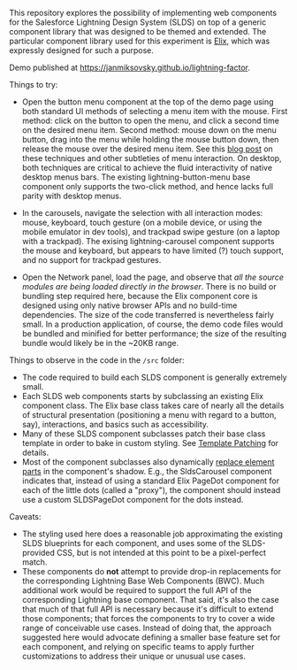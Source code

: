 This repository explores the possibility of implementing web components for the Salesforce Lightning Design System (SLDS) on top of a generic component library that was designed to be themed and extended. The particular component library used for this experiment is [Elix](https://component.kitchen/elix), which was expressly designed for such a purpose.

Demo published at https://janmiksovsky.github.io/lightning-factor.

Things to try:

- Open the button menu component at the top of the demo page using both standard UI methods of selecting a menu item with the mouse. First method: click on the button to open the menu, and click a second time on the desired menu item. Second method: mouse down on the menu button, drag into the menu while holding the mouse button down, then release the mouse over the desired menu item. See this [blog post](https://component.kitchen/blog/posts/building-a-great-menu-component-is-so-much-trickier-than-youd-think) on these techniques and other subtleties of menu interaction. On desktop, both techniques are critical to achieve the fluid interactivity of native desktop menus bars. The existing lightning-button-menu base component only supports the two-click method, and hence lacks full parity with desktop menus.

- In the carousels, navigate the selection with all interaction modes: mouse, keyboard, touch gesture (on a mobile device, or using the mobile emulator in dev tools), and trackpad swipe gesture (on a laptop with a trackpad). The exising lightning-carousel component supports the mouse and keyboard, but appears to have limited (?) touch support, and no support for trackpad gestures.

- Open the Network panel, load the page, and observe that _all the source modules are being loaded directly in the browser_. There is no build or bundling step required here, because the Elix component core is designed using only native browser APIs and no build-time dependencies. The size of the code transferred is nevertheless fairly small. In a production application, of course, the demo code files would be bundled and minified for better performance; the size of the resulting bundle would likely be in the ~20KB range.

Things to observe in the code in the `/src` folder:

- The code required to build each SLDS component is generally extremely small.
- Each SLDS web components starts by subclassing an existing Elix component class. The Elix base class takes care of nearly all the details of structural presentation (positioning a menu with regard to a button, say), interactions, and basics such as accessibility.
- Many of these SLDS component subclasses patch their base class template in order to bake in custom styling. See [Template Patching](https://component.kitchen/elix/customizing#template-patching) for details.
- Most of the component subclasses also dynamically [replace element parts](https://component.kitchen/elix/customizing#replaceable-element-parts) in the component's shadow. E.g., the SldsCarousel component indicates that, instead of using a standard Elix PageDot component for each of the little dots (called a "proxy"), the component should instead use a custom SLDSPageDot component for the dots instead.

Caveats:

- The styling used here does a reasonable job approximating the existing SLDS blueprints for each component, and uses some of the SLDS-provided CSS, but is not intended at this point to be a pixel-perfect match.
- These components do **not** attempt to provide drop-in replacements for the corresponding Lightning Base Web Components (BWC). Much additional work would be required to support the full API of the corresponding Lightning base component. That said, it's also the case that much of that full API is necessary because it's difficult to extend those components; that forces the components to try to cover a wide range of conceivable use cases. Instead of doing that, the approach suggested here would advocate defining a smaller base feature set for each component, and relying on specific teams to apply further customizations to address their unique or unusual use cases.
